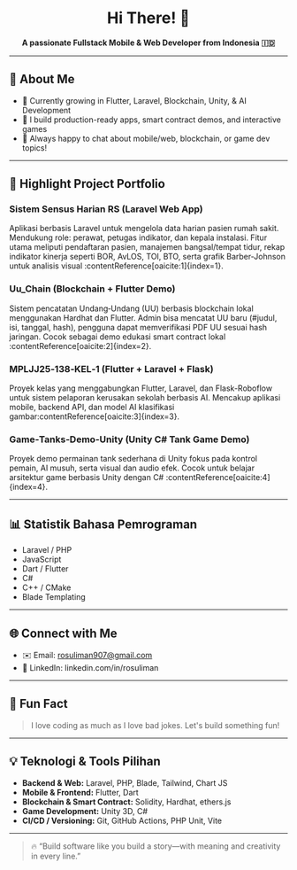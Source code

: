 <h1 align="center">Hi There! 👋</h1>

<p align="center">
  <b>A passionate Fullstack Mobile & Web Developer from Indonesia 🇮🇩</b>
</p>

---

## 🚀 About Me

- 🌱 Currently growing in Flutter, Laravel, Blockchain, Unity, & AI Development
- 💼 I build production-ready apps, smart contract demos, and interactive games
- 💬 Always happy to chat about mobile/web, blockchain, or game dev topics!

---

## 🧰 Highlight Project Portfolio

### **Sistem Sensus Harian RS (Laravel Web App)**
Aplikasi berbasis Laravel untuk mengelola data harian pasien rumah sakit. Mendukung role: perawat, petugas indikator, dan kepala instalasi. Fitur utama meliputi pendaftaran pasien, manajemen bangsal/tempat tidur, rekap indikator kinerja seperti BOR, AvLOS, TOI, BTO, serta grafik Barber‑Johnson untuk analisis visual :contentReference[oaicite:1]{index=1}.

### **Uu_Chain (Blockchain + Flutter Demo)**
Sistem pencatatan Undang‑Undang (UU) berbasis blockchain lokal menggunakan Hardhat dan Flutter. Admin bisa mencatat UU baru (#judul, isi, tanggal, hash), pengguna dapat memverifikasi PDF UU sesuai hash jaringan. Cocok sebagai demo edukasi smart contract lokal :contentReference[oaicite:2]{index=2}.

### **MPLJJ25‑138‑KEL‑1 (Flutter + Laravel + Flask)**
Proyek kelas yang menggabungkan Flutter, Laravel, dan Flask-Roboflow untuk sistem pelaporan kerusakan sekolah berbasis AI. Mencakup aplikasi mobile, backend API, dan model AI klasifikasi gambar:contentReference[oaicite:3]{index=3}.

### **Game‑Tanks‑Demo‑Unity (Unity C# Tank Game Demo)**
Proyek demo permainan tank sederhana di Unity fokus pada kontrol pemain, AI musuh, serta visual dan audio efek. Cocok untuk belajar arsitektur game berbasis Unity dengan C# :contentReference[oaicite:4]{index=4}.

---

## 📊 Statistik Bahasa Pemrograman

- Laravel / PHP
- JavaScript
- Dart / Flutter
- C#
- C++ / CMake
- Blade Templating

---

## 🌐 Connect with Me

- ✉️ Email: rosuliman907@gmail.com  
- 🔗 LinkedIn: linkedin.com/in/rosuliman

---

## 🎯 Fun Fact

> I love coding as much as I love bad jokes. Let's build something fun!

---

## 💡 Teknologi & Tools Pilihan

- **Backend & Web:** Laravel, PHP, Blade, Tailwind, Chart JS
- **Mobile & Frontend:** Flutter, Dart
- **Blockchain & Smart Contract:** Solidity, Hardhat, ethers.js
- **Game Development:** Unity 3D, C#
- **CI/CD / Versioning:** Git, GitHub Actions, PHP Unit, Vite

---

> 🔥 “Build software like you build a story—with meaning and creativity in every line.”
